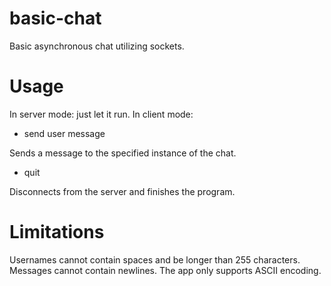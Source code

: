 # basic-chat
Basic asynchronous chat utilizing sockets.
# Usage
In server mode: just let it run.
In client mode: 
- send user message

Sends a message to the specified instance of the chat.
- quit

Disconnects from the server and finishes the program.
  
# Limitations
Usernames cannot contain spaces and be longer than 255 characters. Messages cannot contain newlines. The app only supports ASCII encoding.
